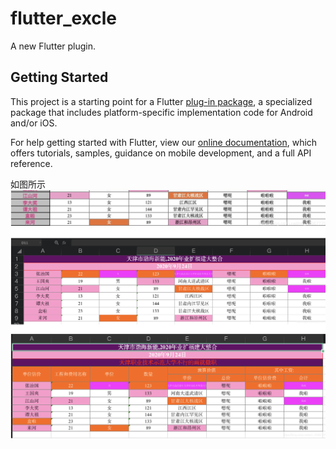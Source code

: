 # flutter_excle

A new Flutter plugin.

## Getting Started

This project is a starting point for a Flutter
[plug-in package](https://flutter.dev/developing-packages/),
a specialized package that includes platform-specific implementation code for
Android and/or iOS.

For help getting started with Flutter, view our 
[online documentation](https://flutter.dev/docs), which offers tutorials, 
samples, guidance on mobile development, and a full API reference.


如图所示
![ExcleStyle](https://github.com/luhenchang/flutter_excle/blob/master/wwwwwww.png?raw=true)
